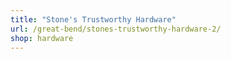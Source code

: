 ```yaml
---
title: "Stone's Trustworthy Hardware"
url: /great-bend/stones-trustworthy-hardware-2/
shop: hardware
---
```

